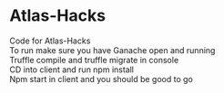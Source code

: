 # Atlas-Hacks
Code for Atlas-Hacks  
To run make sure you have Ganache open and running  
Truffle compile and truffle migrate in console  
CD into client and run npm install  
Npm start in client and you should be good to go  

